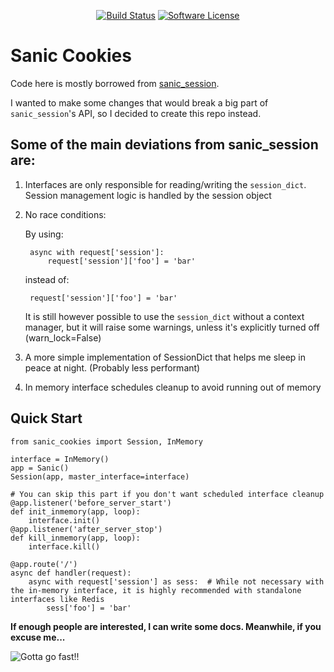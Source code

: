 <p align="center">
    <a href="https://travis-ci.org/omarryhan/sanic-cookies"><img alt="Build Status" src="https://travis-ci.org/omarryhan/sanic-cookies.svg?branch=master"></a>
    <a href="https://github.com/omarryhan/sanic-cookies"><img alt="Software License" src="https://img.shields.io/badge/license-GNU-brightgreen.svg?style=flat-square"></a>
</p>

# Sanic Cookies

Code here is mostly borrowed from [sanic_session](https://github.com/xen/sanic_session).

I wanted to make some changes that would break a big part of `sanic_session`'s API, so I decided to create this repo instead.

## Some of the main deviations from sanic_session are:

1. Interfaces are only responsible for reading/writing the `session_dict`. Session management logic is handled by the session object
2. No race conditions:

    By using:

        async with request['session']:
            request['session']['foo'] = 'bar'

    instead of:

        request['session']['foo'] = 'bar'

    It is still however possible to use the `session_dict` without a context manager, but it will raise some warnings,
    unless it's explicitly turned off (warn_lock=False)

3. A more simple implementation of SessionDict that helps me sleep in peace at night. (Probably less performant)
4. In memory interface schedules cleanup to avoid running out of memory

## Quick Start

    from sanic_cookies import Session, InMemory

    interface = InMemory()
    app = Sanic()
    Session(app, master_interface=interface)

    # You can skip this part if you don't want scheduled interface cleanup
    @app.listener('before_server_start')
    def init_inmemory(app, loop):
        interface.init()
    @app.listener('after_server_stop')
    def kill_inmemory(app, loop):
        interface.kill()

    @app.route('/')
    async def handler(request):
        async with request['session'] as sess:  # While not necessary with the in-memory interface, it is highly recommended with standalone interfaces like Redis
            sess['foo'] = 'bar'


**If enough people are interested, I can write some docs. Meanwhile, if you excuse me...**

![Gotta go fast!!](http://sd.keepcalm-o-matic.co.uk/i/gotta-go-fast-sanic-fast.png)